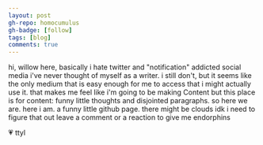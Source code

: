 ```yaml
---
layout: post
gh-repo: homocumulus
gh-badge: [follow]
tags: [blog]
comments: true
---
```

hi, willow here, basically i hate twitter and "notification" addicted social media i've never thought of myself as a writer. i still don't, but it seems like the only medium that is easy enough for me to access that i might actually use it. that makes me feel like i'm going to be making Content but this place is for content: funny little thoughts and disjointed paragraphs. so here we are. here i am. a funny little github page.  there might be clouds idk i need to figure that out leave a comment or a reaction to give me endorphins

💗 ttyl

